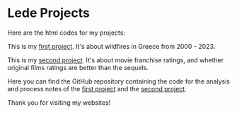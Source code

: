 # Lede Projects
Here are the html codes for my projects:

This is my [first project](https://ioannapetsiou.github.io/wildfires). It's about wildfires in Greece from 2000 - 2023.

This is my [second project](https://ioannapetsiou.github.io/movies). It's about movie franchise ratings, and whether original films ratings are better than the sequels.

Here you can find the GitHub repository containing the code for the analysis and process notes of the [first project](https://github.com/ioannapetsiou/greece_wildfires) and the [second project](https://github.com/ioannapetsiou/movies_and_franchises).

Thank you for visiting my websites!
